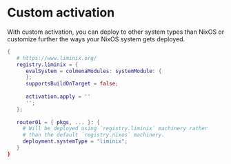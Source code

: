 # Custom activation

With custom activation, you can deploy to other system types than NixOS or customize further the ways your NixOS system gets deployed.

```nix
{
   # https://www.liminix.org/
   registry.liminix = {
      evalSystem = colmenaModules: systemModule: {
      };
      supportsBuildOnTarget = false;
      
      activation.apply = ''
      '';
   };
   
   router01 = { pkgs, ... }: {
     # Will be deployed using `registry.liminix` machinery rather
     # than the default `registry.nixos` machinery.
     deployment.systemType = "liminix";
   }
}
```
